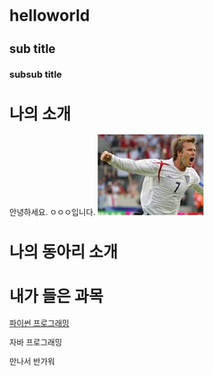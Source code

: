 # helloworld
## sub title
### subsub title

# 나의 소개
안녕하세요. ㅇㅇㅇ입니다.
<img src="1.jpg"/><br>

# 나의 동아리 소개

# 내가 들은 과목
[파이썬 프로그래밍](http://www.python.org)

자바 프로그래밍

만나서 반가워
